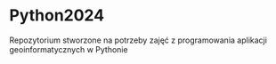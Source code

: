# Python2024
Repozytorium stworzone na potrzeby zajęć z programowania aplikacji geoinformatycznych w Pythonie
